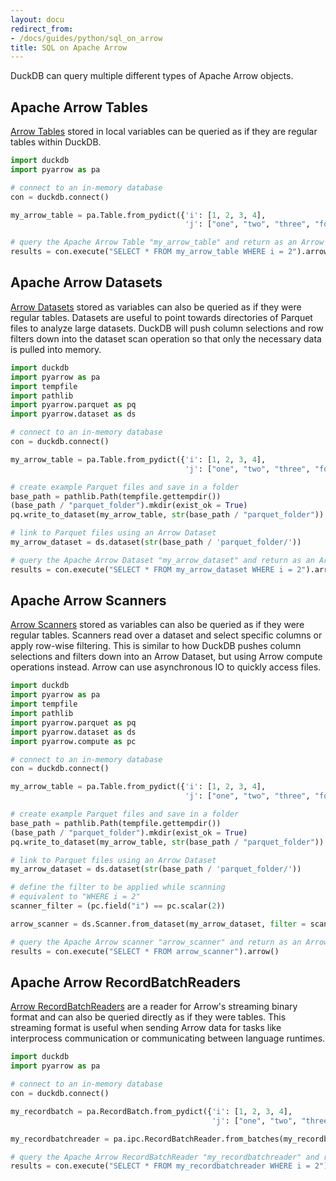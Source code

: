 ```yaml
---
layout: docu
redirect_from:
- /docs/guides/python/sql_on_arrow
title: SQL on Apache Arrow
---
```


DuckDB can query multiple different types of Apache Arrow objects.

## Apache Arrow Tables

[Arrow Tables](https://arrow.apache.org/docs/python/generated/pyarrow.Table.html) stored in local variables can be queried as if they are regular tables within DuckDB.

```python
import duckdb
import pyarrow as pa

# connect to an in-memory database
con = duckdb.connect()

my_arrow_table = pa.Table.from_pydict({'i': [1, 2, 3, 4],
                                       'j': ["one", "two", "three", "four"]})

# query the Apache Arrow Table "my_arrow_table" and return as an Arrow Table
results = con.execute("SELECT * FROM my_arrow_table WHERE i = 2").arrow()
```

## Apache Arrow Datasets

[Arrow Datasets](https://arrow.apache.org/docs/python/dataset.html) stored as variables can also be queried as if they were regular tables.
Datasets are useful to point towards directories of Parquet files to analyze large datasets.
DuckDB will push column selections and row filters down into the dataset scan operation so that only the necessary data is pulled into memory.

```python
import duckdb
import pyarrow as pa
import tempfile
import pathlib
import pyarrow.parquet as pq
import pyarrow.dataset as ds

# connect to an in-memory database
con = duckdb.connect()

my_arrow_table = pa.Table.from_pydict({'i': [1, 2, 3, 4],
                                       'j': ["one", "two", "three", "four"]})

# create example Parquet files and save in a folder
base_path = pathlib.Path(tempfile.gettempdir())
(base_path / "parquet_folder").mkdir(exist_ok = True)
pq.write_to_dataset(my_arrow_table, str(base_path / "parquet_folder"))

# link to Parquet files using an Arrow Dataset
my_arrow_dataset = ds.dataset(str(base_path / 'parquet_folder/'))

# query the Apache Arrow Dataset "my_arrow_dataset" and return as an Arrow Table
results = con.execute("SELECT * FROM my_arrow_dataset WHERE i = 2").arrow()
```

## Apache Arrow Scanners

[Arrow Scanners](https://arrow.apache.org/docs/python/generated/pyarrow.dataset.Scanner.html) stored as variables can also be queried as if they were regular tables. Scanners read over a dataset and select specific columns or apply row-wise filtering. This is similar to how DuckDB pushes column selections and filters down into an Arrow Dataset, but using Arrow compute operations instead. Arrow can use asynchronous IO to quickly access files.

```python
import duckdb
import pyarrow as pa
import tempfile
import pathlib
import pyarrow.parquet as pq
import pyarrow.dataset as ds
import pyarrow.compute as pc

# connect to an in-memory database
con = duckdb.connect()

my_arrow_table = pa.Table.from_pydict({'i': [1, 2, 3, 4],
                                       'j': ["one", "two", "three", "four"]})

# create example Parquet files and save in a folder
base_path = pathlib.Path(tempfile.gettempdir())
(base_path / "parquet_folder").mkdir(exist_ok = True)
pq.write_to_dataset(my_arrow_table, str(base_path / "parquet_folder"))

# link to Parquet files using an Arrow Dataset
my_arrow_dataset = ds.dataset(str(base_path / 'parquet_folder/'))

# define the filter to be applied while scanning
# equivalent to "WHERE i = 2"
scanner_filter = (pc.field("i") == pc.scalar(2))

arrow_scanner = ds.Scanner.from_dataset(my_arrow_dataset, filter = scanner_filter)

# query the Apache Arrow scanner "arrow_scanner" and return as an Arrow Table
results = con.execute("SELECT * FROM arrow_scanner").arrow()
```

## Apache Arrow RecordBatchReaders

[Arrow RecordBatchReaders](https://arrow.apache.org/docs/python/generated/pyarrow.RecordBatchReader.html) are a reader for Arrow's streaming binary format and can also be queried directly as if they were tables. This streaming format is useful when sending Arrow data for tasks like interprocess communication or communicating between language runtimes.

```python
import duckdb
import pyarrow as pa

# connect to an in-memory database
con = duckdb.connect()

my_recordbatch = pa.RecordBatch.from_pydict({'i': [1, 2, 3, 4],
                                             'j': ["one", "two", "three", "four"]})

my_recordbatchreader = pa.ipc.RecordBatchReader.from_batches(my_recordbatch.schema, [my_recordbatch])

# query the Apache Arrow RecordBatchReader "my_recordbatchreader" and return as an Arrow Table
results = con.execute("SELECT * FROM my_recordbatchreader WHERE i = 2").arrow()
```